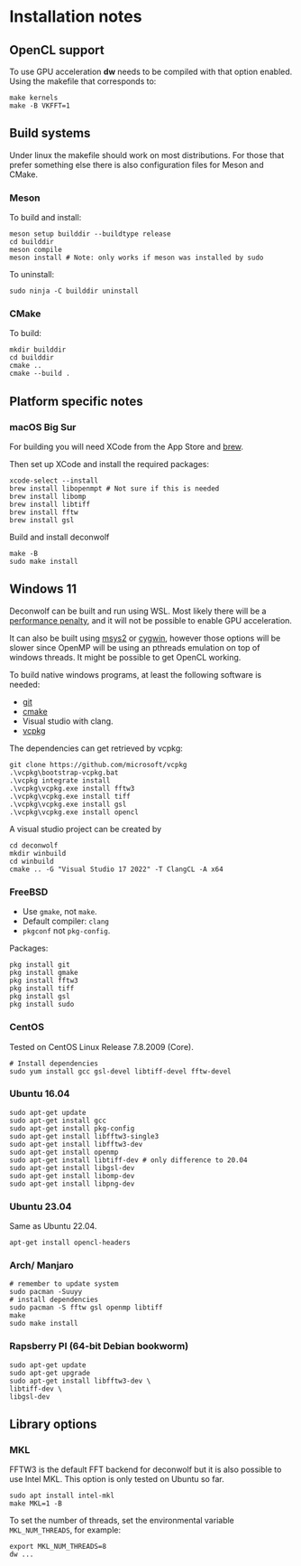 # Installation notes

## OpenCL support
To use GPU acceleration **dw** needs to be compiled with that option
enabled. Using the makefile that corresponds to:

``` shell
make kernels
make -B VKFFT=1
```

## Build systems
Under linux the makefile should work on most distributions. For those
that prefer something else there is also configuration files for Meson
and CMake.

### Meson
To build and install:
``` shell
meson setup builddir --buildtype release
cd builddir
meson compile
meson install # Note: only works if meson was installed by sudo
```

To uninstall:

``` shell
sudo ninja -C builddir uninstall
```

### CMake
To build:

``` shell
mkdir builddir
cd builddir
cmake ..
cmake --build .
```

## Platform specific notes
### macOS Big Sur

For building you will need XCode from the App Store and [brew](https://brew.sh/).

Then set up XCode and install the required packages:
``` shell
xcode-select --install
brew install libopenmpt # Not sure if this is needed
brew install libomp
brew install libtiff
brew install fftw
brew install gsl
```

Build and install deconwolf
``` shell
make -B
sudo make install
```

## Windows 11
Deconwolf can be built and run using WSL. Most likely there will be a [performance
penalty](https://www.phoronix.com/scan.php?page=article&item=wsl-wsl2-tr3970x&num=1), and it will not be possible to enable GPU acceleration.

It can also be built using [msys2](https://www.msys2.org/) or
[cygwin](https://www.cygwin.com/), however those options will be
slower since OpenMP will be using an pthreads emulation on top of
windows threads. It might be possible to get OpenCL working.

To build native windows programs, at least the following software is
needed:

- [git](https://git-scm.com/download)
- [cmake](https://cmake.org/download/)
- Visual studio with clang.
- [vcpkg](https://github.com/microsoft/vcpkg?tab=readme-ov-file#quick-start-windows)

The dependencies can get retrieved by vcpkg:
``` shell
git clone https://github.com/microsoft/vcpkg
.\vcpkg\bootstrap-vcpkg.bat
.\vcpkg integrate install
.\vcpkg\vcpkg.exe install fftw3
.\vcpkg\vcpkg.exe install tiff
.\vcpkg\vcpkg.exe install gsl
.\vcpkg\vcpkg.exe install opencl
```

A visual studio project can be created by

``` shell
cd deconwolf
mkdir winbuild
cd winbuild
cmake .. -G "Visual Studio 17 2022" -T ClangCL -A x64
```

### FreeBSD
- Use `gmake`, not `make`.
- Default compiler: `clang`
- `pkgconf` not `pkg-config`.

Packages:
``` shell
pkg install git
pkg install gmake
pkg install fftw3
pkg install tiff
pkg install gsl
pkg install sudo
```

### CentOS
Tested on CentOS Linux Release 7.8.2009 (Core).

``` shell
# Install dependencies
sudo yum install gcc gsl-devel libtiff-devel fftw-devel
```

### Ubuntu 16.04
``` shell
sudo apt-get update
sudo apt-get install gcc
sudo apt-get install pkg-config
sudo apt-get install libfftw3-single3
sudo apt-get install libfftw3-dev
sudo apt-get install openmp
sudo apt-get install libtiff-dev # only difference to 20.04
sudo apt-get install libgsl-dev
sudo apt-get install libomp-dev
sudo apt-get install libpng-dev
```

### Ubuntu 23.04
Same as Ubuntu 22.04.

``` shell
apt-get install opencl-headers
```

### Arch/ Manjaro

``` shell
# remember to update system
sudo pacman -Suuyy
# install dependencies
sudo pacman -S fftw gsl openmp libtiff
make
sudo make install
```

### Rapsberry PI (64-bit Debian bookworm)
``` shell
sudo apt-get update
sudo apt-get upgrade
sudo apt-get install libfftw3-dev \
libtiff-dev \
libgsl-dev
```

## Library options

### MKL
FFTW3 is the default FFT backend for deconwolf but it is also possible to use
Intel MKL. This option is only tested on Ubuntu so far.

``` shel
sudo apt install intel-mkl
make MKL=1 -B
```

To set the number of threads, set the environmental variable
`MKL_NUM_THREADS`, for example:
``` shell
export MKL_NUM_THREADS=8
dw ...
```
